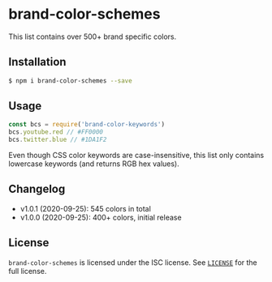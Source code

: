 # brand-color-schemes

This list contains over 500+ brand specific colors. 

## Installation

```sh
$ npm i brand-color-schemes --save
``` 

## Usage

```js 
const bcs = require('brand-color-keywords')
bcs.youtube.red // #FF0000
bcs.twitter.blue // #1DA1F2
``` 

Even though CSS color keywords are case-insensitive, this list only contains lowercase keywords (and returns RGB hex values).

## Changelog

- v1.0.1 (2020-09-25): 545 colors in total
- v1.0.0 (2020-09-25): 400+ colors, initial release

## License

`brand-color-schemes` is licensed under the ISC license.
See [`LICENSE`](LICENSE) for the full license.